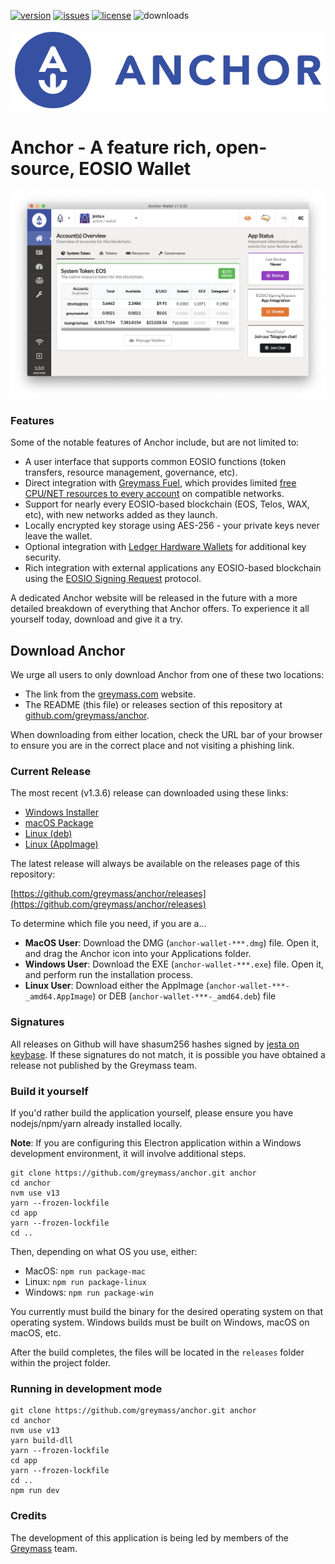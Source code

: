 [![version](https://img.shields.io/github/release/greymass/anchor/all.svg)](https://github.com/greymass/anchor/releases)
[![issues](https://img.shields.io/github/issues/greymass/anchor.svg)](https://github.com/greymass/anchor/issues)
[![license](https://img.shields.io/badge/license-MIT-blue.svg)](https://raw.githubusercontent.com/greymass/anchor/master/LICENSE)
![downloads](https://img.shields.io/github/downloads/greymass/anchor/total.svg)

![Anchor Logo](https://raw.githubusercontent.com/greymass/anchor/master/internals/img/anchor.png)

# Anchor - A feature rich, open-source, EOSIO Wallet

![Anchor Screenshot 1](https://raw.githubusercontent.com/greymass/anchor/master/internals/img/anchor-ss1.png)

### Features

Some of the notable features of Anchor include, but are not limited to:

- A user interface that supports common EOSIO functions (token transfers, resource management, governance, etc).
- Direct integration with [Greymass Fuel](http://greymass.com/fuel), which provides limited [free CPU/NET resources to every account](https://greymass.com/en/blog/5ms-worth-of-free-transactions-available-now-in-anchor-wallet-wallet/) on compatible networks.
- Support for nearly every EOSIO-based blockchain (EOS, Telos, WAX, etc), with new networks added as they launch.
- Locally encrypted key storage using AES-256 - your private keys never leave the wallet.
- Optional integration with [Ledger Hardware Wallets](https://www.ledger.com/) for additional key security.
- Rich integration with external applications any EOSIO-based blockchain using the [EOSIO Signing Request](https://github.com/greymass/eosio-signing-request) protocol.

A dedicated Anchor website will be released in the future with a more detailed breakdown of everything that Anchor offers. To experience it all yourself today, download and give it a try.

## Download Anchor

We urge all users to only download Anchor from one of these two locations:

- The link from the [greymass.com](https://greymass.com) website.
- The README (this file) or releases section of this repository at [github.com/greymass/anchor](https://github.com/greymass/anchor).

When downloading from either location, check the URL bar of your browser to ensure you are in the correct place and not visiting a phishing link.

### Current Release

The most recent (v1.3.6) release can downloaded using these links:

- [Windows Installer](https://github.com/greymass/anchor/releases/download/v1.3.6/win-anchor-wallet-1.3.6.exe)
- [macOS Package](https://github.com/greymass/anchor/releases/download/v1.3.6/mac-anchor-wallet-1.3.6-x64.dmg)
- [Linux (deb)](https://github.com/greymass/anchor/releases/download/v1.3.6/linux-anchor-wallet-1.3.6-amd64.deb)
- [Linux (AppImage)](https://github.com/greymass/anchor/releases/download/v1.3.6/linux-anchor-wallet-1.3.6-x86_64.AppImage)

The latest release will always be available on the releases page of this repository:

[https://github.com/greymass/anchor/releases](https://github.com/greymass/anchor/releases)

To determine which file you need, if you are a...

- **MacOS User**: Download the DMG (`anchor-wallet-***.dmg`) file. Open it, and drag the Anchor icon into your Applications folder.
- **Windows User**: Download the EXE (`anchor-wallet-***.exe`) file. Open it, and perform run the installation process.
- **Linux User**: Download either the AppImage (`anchor-wallet-***-_amd64.AppImage`) or DEB (`anchor-wallet-***-_amd64.deb`) file

### Signatures

All releases on Github will have shasum256 hashes signed by [jesta on keybase](https://keybase.io/jesta). If these signatures do not match, it is possible you have obtained a release not published by the Greymass team.

### Build it yourself


If you'd rather build the application yourself, please ensure you have nodejs/npm/yarn already installed locally.

**Note**: If you are configuring this Electron application within a Windows development environment, it will involve additional steps.

```
git clone https://github.com/greymass/anchor.git anchor
cd anchor
nvm use v13
yarn --frozen-lockfile
cd app
yarn --frozen-lockfile
cd ..
```

Then, depending on what OS you use, either:

- MacOS: `npm run package-mac`
- Linux: `npm run package-linux`
- Windows: `npm run package-win`

You currently must build the binary for the desired operating system on that operating system. Windows builds must be built on Windows, macOS on macOS, etc.

After the build completes, the files will be located in the `releases` folder within the project folder.

### Running in development mode

```
git clone https://github.com/greymass/anchor.git anchor
cd anchor
nvm use v13
yarn build-dll
yarn --frozen-lockfile
cd app
yarn --frozen-lockfile
cd ..
npm run dev
```

### Credits

The development of this application is being led by members of the [Greymass](https://greymass.com) team.
